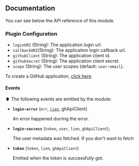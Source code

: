 ## Documentation

You can see below the API reference of this module.

### Plugin Configuration

 - `loginURI` (String): The application login url.
 - `callbackURI`(String): The application login callback url.
 - `githubClient` (String): The application client id.
 - `githubSecret` (String): The application client secret.
 - `scope` (String): The user scopes (default: `user:email`).

 To create a GitHub application, [click here](https://github.com/settings/applications/new).

#### Events

:arrow_up: The following events are emitted by the module:

 - **`login-error`** (`err`, [`lien`](https://github.com/LienJS/Lien), ghApiClient)

   An error happened durring the error.

 - **`login-success`** (`token`, `user`, `lien`, `ghApiClient`);

    The user metadata was fetched. If you don't want to fetch

 - **`token`** (`token`, `lien`, `ghApiClient`)

    Emitted when the token is successfully got.

